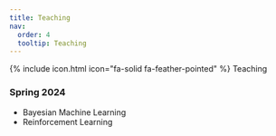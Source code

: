 ```yaml
---
title: Teaching
nav:
  order: 4
  tooltip: Teaching
---
```


{% include icon.html icon="fa-solid fa-feather-pointed" %} Teaching

<h3>Spring 2024</h3>

- Bayesian Machine Learning
- Reinforcement Learning

